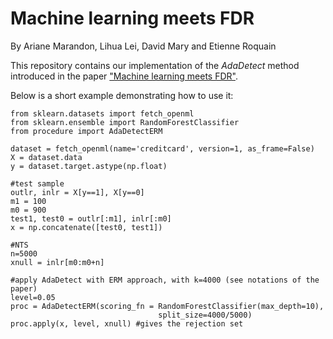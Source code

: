 # Machine learning meets FDR
By Ariane Marandon, Lihua Lei, David Mary and Etienne Roquain

This repository contains our implementation of the *AdaDetect* method introduced in the paper ["Machine learning meets FDR"](https://arxiv.org/abs/2208.06685). 

Below is a short example demonstrating how to use it: 

```
from sklearn.datasets import fetch_openml 
from sklearn.ensemble import RandomForestClassifier
from procedure import AdaDetectERM 

dataset = fetch_openml(name='creditcard', version=1, as_frame=False)
X = dataset.data
y = dataset.target.astype(np.float)

#test sample 
outlr, inlr = X[y==1], X[y==0]
m1 = 100
m0 = 900 
test1, test0 = outlr[:m1], inlr[:m0]
x = np.concatenate([test0, test1]) 

#NTS
n=5000
xnull = inlr[m0:m0+n]

#apply AdaDetect with ERM approach, with k=4000 (see notations of the paper)
level=0.05
proc = AdaDetectERM(scoring_fn = RandomForestClassifier(max_depth=10),
                                 split_size=4000/5000) 
proc.apply(x, level, xnull) #gives the rejection set 
```
